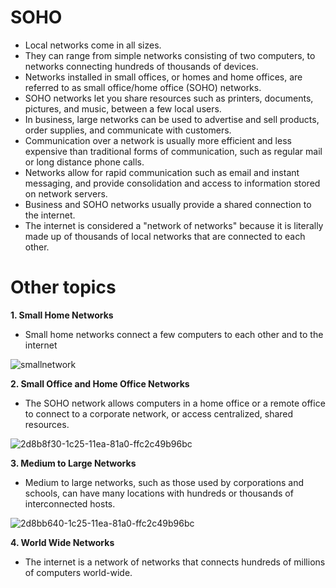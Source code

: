 # SOHO 

- Local networks come in all sizes.
- They can range from simple networks consisting of two computers, to networks connecting hundreds of thousands of devices.
- Networks installed in small offices, or homes and home offices, are referred to as small office/home office (SOHO) networks.
- SOHO networks let you share resources such as printers, documents, pictures, and music, between a few local users.
- In business, large networks can be used to advertise and sell products, order supplies, and communicate with customers.
- Communication over a network is usually more efficient and less expensive than traditional forms of communication, such as regular mail or long distance phone calls. 
- Networks allow for rapid communication such as email and instant messaging, and provide consolidation and access to information stored on network servers.
- Business and SOHO networks usually provide a shared connection to the internet. 
- The internet is considered a "network of networks" because it is literally made up of thousands of local networks that are connected to each other.

# Other topics

**1. Small Home Networks**

- Small home networks connect a few computers to each other and to the internet 

![smallnetwork](https://user-images.githubusercontent.com/63872951/166094572-729407d6-e18d-4678-b43c-4cf38720c2ce.jpg)



**2. Small Office and Home Office Networks**

-  The SOHO network allows computers in a home office or a remote office to connect to a corporate network, or access centralized, shared resources.


![2d8b8f30-1c25-11ea-81a0-ffc2c49b96bc](https://user-images.githubusercontent.com/63872951/166094576-502bd0b6-3307-4c88-860a-706957355339.jpg)


**3. Medium to Large Networks**

- Medium to large networks, such as those used by corporations and schools, can have many locations with hundreds or thousands of interconnected hosts.

![2d8bb640-1c25-11ea-81a0-ffc2c49b96bc](https://user-images.githubusercontent.com/63872951/166094610-24f9aedc-5789-4a7f-8915-80c0eefa8c69.jpg)

 
**4. World Wide Networks**

- The internet is a network of networks that connects hundreds of millions of computers world-wide.


